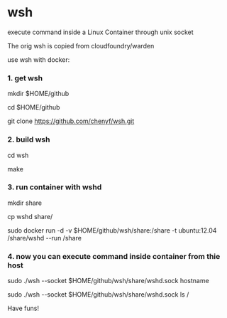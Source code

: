 wsh
===

execute command inside a Linux Container through unix socket

The orig wsh is copied from cloudfoundry/warden 


use wsh with docker:

### 1. get wsh

mkdir $HOME/github

cd $HOME/github

git clone https://github.com/chenyf/wsh.git

### 2. build wsh
cd wsh

make

### 3. run container with wshd
mkdir share

cp wshd share/

sudo docker run -d -v $HOME/github/wsh/share:/share -t ubuntu:12.04 /share/wshd  --run /share

### 4. now you can execute command inside container from thie host

sudo ./wsh --socket $HOME/github/wsh/share/wshd.sock hostname

sudo ./wsh --socket $HOME/github/wsh/share/wshd.sock ls /

Have funs!






